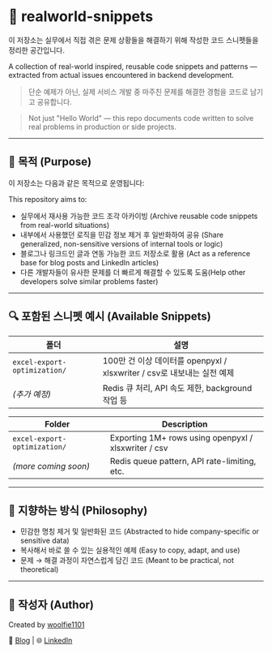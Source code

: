 # 🧩 realworld-snippets

이 저장소는 실무에서 직접 겪은 문제 상황들을 해결하기 위해 작성한 코드 스니펫들을 정리한 공간입니다.

A collection of real-world inspired, reusable code snippets and patterns — extracted from actual issues encountered in backend development.

> 단순 예제가 아닌, 실제 서비스 개발 중 마주친 문제를 해결한 경험을 코드로 남기고 공유합니다.
  
> Not just "Hello World" — this repo documents code written to solve real problems in production or side projects.

---

## 🎯 목적 (Purpose)

이 저장소는 다음과 같은 목적으로 운영됩니다:

This repository aims to:

- 실무에서 재사용 가능한 코드 조각 아카이빙 (Archive reusable code snippets from real-world situations)
- 내부에서 사용했던 로직을 민감 정보 제거 후 일반화하여 공유 (Share generalized, non-sensitive versions of internal tools or logic)
- 블로그나 링크드인 글과 연동 가능한 코드 저장소로 활용 (Act as a reference base for blog posts and LinkedIn articles)
- 다른 개발자들이 유사한 문제를 더 빠르게 해결할 수 있도록 도움(Help other developers solve similar problems faster)

---
## 🔍 포함된 스니펫 예시 (Available Snippets)

| 폴더 | 설명 |
|------|------|
| `excel-export-optimization/` | 100만 건 이상 데이터를 openpyxl / xlsxwriter / csv로 내보내는 실전 예제 |
| _(추가 예정)_ | Redis 큐 처리, API 속도 제한, background 작업 등 |

| Folder | Description |
|--------|-------------|
| `excel-export-optimization/` | Exporting 1M+ rows using openpyxl / xlsxwriter / csv |
| _(more coming soon)_ | Redis queue pattern, API rate-limiting, etc. |

---

## 🧠 지향하는 방식 (Philosophy)

- 민감한 명칭 제거 및 일반화된 코드 (Abstracted to hide company-specific or sensitive data)
- 복사해서 바로 쓸 수 있는 실용적인 예제 (Easy to copy, adapt, and use)
- 문제 → 해결 과정이 자연스럽게 담긴 코드 (Meant to be practical, not theoretical)
  
---

## 🙌 작성자 (Author)

 Created by [woolfie1101](https://github.com/woolfie1101)  
 
🔗 [Blog](https://woolfie1101.github.io) | 🌐 [LinkedIn](https://www.linkedin.com/in/joohee-kim-077740347/)
